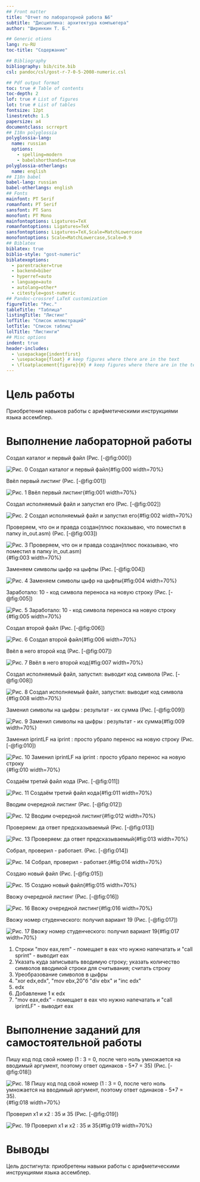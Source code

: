 ```yaml
---
## Front matter
title: "Отчет по лабораторной работа №6"
subtitle: "Дисциплина: архитектура компьютера"
author: "Ширинкин Т. Б."

## Generic otions
lang: ru-RU
toc-title: "Содержание"

## Bibliography
bibliography: bib/cite.bib
csl: pandoc/csl/gost-r-7-0-5-2008-numeric.csl

## Pdf output format
toc: true # Table of contents
toc-depth: 2
lof: true # List of figures
lot: true # List of tables
fontsize: 12pt
linestretch: 1.5
papersize: a4
documentclass: scrreprt
## I18n polyglossia
polyglossia-lang:
  name: russian
  options:
    - spelling=modern
    - babelshorthands=true
polyglossia-otherlangs:
  name: english
## I18n babel
babel-lang: russian
babel-otherlangs: english
## Fonts
mainfont: PT Serif
romanfont: PT Serif
sansfont: PT Sans
monofont: PT Mono
mainfontoptions: Ligatures=TeX
romanfontoptions: Ligatures=TeX
sansfontoptions: Ligatures=TeX,Scale=MatchLowercase
monofontoptions: Scale=MatchLowercase,Scale=0.9
## Biblatex
biblatex: true
biblio-style: "gost-numeric"
biblatexoptions:
  - parentracker=true
  - backend=biber
  - hyperref=auto
  - language=auto
  - autolang=other*
  - citestyle=gost-numeric
## Pandoc-crossref LaTeX customization
figureTitle: "Рис."
tableTitle: "Таблица"
listingTitle: "Листинг"
lofTitle: "Список иллюстраций"
lotTitle: "Список таблиц"
lolTitle: "Листинги"
## Misc options
indent: true
header-includes:
  - \usepackage{indentfirst}
  - \usepackage{float} # keep figures where there are in the text
  - \floatplacement{figure}{H} # keep figures where there are in the text
---
```


# Цель работы

Приобретение навыков работы с арифметическими инструкциями языка ассемблер.

# Выполнение лабораторной работы

Создал каталог и первый файл (Рис. [-@fig:000])

![Рис. 0 Создал каталог и первый файл](image/0.png){#fig:000 width=70%}

Ввёл первый листинг (Рис. [-@fig:001])

![Рис. 1 Ввёл первый листинг](image/1.png){#fig:001 width=70%}

Создал исполняемый файл и запустил его (Рис. [-@fig:002])

![Рис. 2 Создал исполняемый файл и запустил его](image/2.png){#fig:002 width=70%}

Проверяем, что он и правда создан(плюс показываю, что поместил в папку in_out.asm) (Рис. [-@fig:003])

![Рис. 3 Проверяем, что он и правда создан(плюс показываю, что поместил в папку in_out.asm)](image/3.png){#fig:003 width=70%}

Заменяем символы цыфр на цыфпы (Рис. [-@fig:004])

![Рис. 4 Заменяем символы цыфр на цыфпы](image/4.png){#fig:004 width=70%}

Заработало: 10 - код символа переноса на новую строку (Рис. [-@fig:005])

![Рис. 5 Заработало: 10 - код символа переноса на новую строку](image/5.png){#fig:005 width=70%}

Создал второй файл (Рис. [-@fig:006])

![Рис. 6 Создал второй файл](image/6.png){#fig:006 width=70%}

Ввёл в него второй код (Рис. [-@fig:007])

![Рис. 7 Ввёл в него второй код](image/7.png){#fig:007 width=70%}

Создал исполняемый файл, запустил: выводит код символа (Рис. [-@fig:008])

![Рис. 8 Создал исполняемый файл, запустил: выводит код символа](image/8.png){#fig:008 width=70%}

Заменил символы на цыфры : результат - их сумма (Рис. [-@fig:009])

![Рис. 9 Заменил символы на цыфры : результат - их сумма](image/9.png){#fig:009 width=70%}

Заменил iprintLF на iprint : просто убрало перенос на новую строку (Рис. [-@fig:010])

![Рис. 10 Заменил iprintLF на iprint : просто убрало перенос на новую строку](image/10.png){#fig:010 width=70%}

Создаём третий файл кода (Рис. [-@fig:011])

![Рис. 11 Создаём третий файл кода](image/11.png){#fig:011 width=70%}

Вводим очередной листинг (Рис. [-@fig:012])

![Рис. 12 Вводим очередной листинг](image/12.png){#fig:012 width=70%}

Проверяем: да ответ предсказываемый (Рис. [-@fig:013])

![Рис. 13 Проверяем: да ответ предсказываемый](image/13.png){#fig:013 width=70%}

Собрал, проверил - работает. (Рис. [-@fig:014])

![Рис. 14 Собрал, проверил - работает.](image/14.png){#fig:014 width=70%}

Создаю новый файл (Рис. [-@fig:015])

![Рис. 15 Создаю новый файл](image/15.png){#fig:015 width=70%}

Ввожу очередной листинг (Рис. [-@fig:016])

![Рис. 16 Ввожу очередной листинг](image/16.png){#fig:016 width=70%}

Ввожу номер студенческого: получил вариант 19 (Рис. [-@fig:017])

![Рис. 17 Ввожу номер студенческого: получил вариант 19](image/17.png){#fig:017 width=70%}

1. Строки "mov eax,rem" - помещает в eax что нужно напечатать и "call sprint" - выводит eax
2. Указать куда записывать вводимую строку; указать количество символов вводимой строки для считывания; считать строку
3. Уреобразование символов в цыфры
4. "xor edx,edx", "mov ebx,20"б "div ebx" и "inc edx"
5. edx
6. Добавление 1 к edx
7. "mov eax,edx" - помещает в eax что нужно напечатать и "call iprintLF" - выводит eax

# Выполнение заданий для самостоятельной работы

Пишу код под свой номер (1 : 3 = 0, после чего ноль умножается на вводимый аргумент, поэтому ответ одинаков - 5*7 = 35) (Рис. [-@fig:018])

![Рис. 18 Пишу код под свой номер (1 : 3 = 0, после чего ноль умножается на вводимый аргумент, поэтому ответ одинаков - 5*7 = 35).](image/18.png){#fig:018 width=70%}

Проверил x1 и x2 : 35 и 35 (Рис. [-@fig:019])

![Рис. 19 Проверил x1 и x2 : 35 и 35](image/19.png){#fig:019 width=70%}

# Выводы

Цель достигнута: приобретены навыки работы с арифметическими инструкциями языка ассемблер.